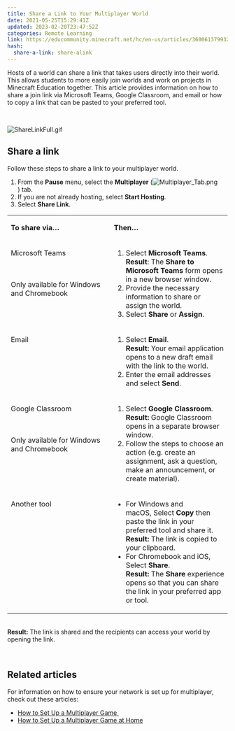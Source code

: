 ```yaml
---
title: Share a Link to Your Multiplayer World
date: 2021-05-25T15:29:41Z
updated: 2023-02-20T23:47:52Z
categories: Remote Learning
link: https://educommunity.minecraft.net/hc/en-us/articles/360061379932-Share-a-Link-to-Your-Multiplayer-World
hash:
  share-a-link: share-alink
---
```


Hosts of a world can share a link that takes users directly into their world. This allows students to more easily join worlds and work on projects in Minecraft Education together. This article provides information on how to share a join link via Microsoft Teams, Google Classroom, and email or how to copy a link that can be pasted to your preferred tool. 

 

![ShareLinkFull.gif](https://educommunity.minecraft.net/hc/article_attachments/360096435472/ShareLinkFull.gif)

## Share a link 

Follow these steps to share a link to your multiplayer world. 

1.  From the **Pause** menu, select the **Multiplayer** (![Multiplayer_Tab.png](https://educommunity.minecraft.net/hc/article_attachments/360096400611/Multiplayer_Tab.png)) tab. 
2.  If you are not already hosting, select **Start Hosting**. 
3.  Select **Share Link**. 

<table data-border="1" data-tablestyle="MsoTableGrid" data-tablelook="1184" aria-rowcount="5">
<colgroup>
<col style="width: 50%" />
<col style="width: 50%" />
</colgroup>
<tbody>
<tr aria-rowindex="1">
<td style="width: 170px" data-celllook="0"><p><strong>To share via…</strong> </p></td>
<td style="width: 507px" data-celllook="0"><p><strong>Then…</strong> </p></td>
</tr>
<tr aria-rowindex="2">
<td style="width: 507px; vertical-align: top" data-celllook="0"><p>Microsoft Teams </p>
<p> </p>
<p>Only available for Windows and Chromebook </p></td>
<td style="width: 507px; vertical-align: top" data-celllook="0"><ol>
<li>Select <strong>Microsoft Teams</strong>. <br />
<strong>Result</strong>: The <strong>Share to Microsoft Teams</strong> form opens in a new browser window. </li>
<li>Provide the necessary information to share or assign the world. </li>
<li>Select <strong>Share</strong> or <strong>Assign</strong>. </li>
</ol></td>
</tr>
<tr aria-rowindex="3">
<td style="width: 507px; vertical-align: top" data-celllook="0"><p>Email </p></td>
<td style="width: 507px; vertical-align: top" data-celllook="0"><ol>
<li>Select <strong>Email</strong>. <br />
<strong>Result:</strong> Your email application opens to a new draft email with the link to the world. </li>
<li>Enter the email addresses and select <strong>Send</strong>. </li>
</ol></td>
</tr>
<tr aria-rowindex="4">
<td style="width: 507px; vertical-align: top" data-celllook="0"><p>Google Classroom </p>
<p> </p>
<p>Only available for Windows and Chromebook </p></td>
<td style="width: 507px; vertical-align: top" data-celllook="0"><ol>
<li>Select <strong>Google Classroom</strong>. <br />
<strong>Result:</strong> Google Classroom opens in a separate browser window. </li>
<li>Follow the steps to choose an action (e.g. create an assignment, ask a question, make an announcement, or create material).  </li>
</ol></td>
</tr>
<tr aria-rowindex="5">
<td style="width: 507px; vertical-align: top" data-celllook="0"><p>Another tool </p>
<p> </p></td>
<td style="width: 507px; vertical-align: top" data-celllook="0"><ul>
<li>For Windows and macOS, Select <strong>Copy</strong> then paste the link in your preferred tool and share it. <br />
<strong>Result:</strong> The link is copied to your clipboard. </li>
<li>For Chromebook and iOS, Select <strong>Share</strong>. <br />
<strong>Result:</strong> The <strong>Share </strong>experience opens so that you can share the link in your preferred app or tool. </li>
</ul></td>
</tr>
</tbody>
</table>

   
**Result:** The link is shared and the recipients can access your world by opening the link. 

 

## Related articles 

For information on how to ensure your network is set up for multiplayer, check out these articles: 

- [How to Set Up a Multiplayer Game ](https://aka.ms/MEEMultiplayer)
- [How to Set Up a Multiplayer Game at Home](https://aka.ms/MEEMultiplayerAtHome)
